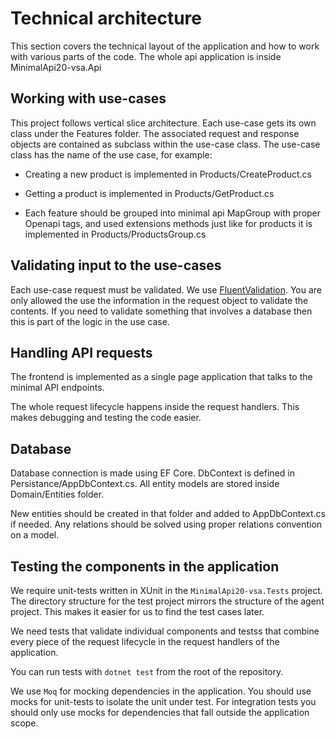 # Technical architecture

This section covers the technical layout of the application and how to work with various parts
of the code. The whole api application is inside MinimalApi20-vsa.Api

## Working with use-cases

This project follows vertical slice architecture. Each use-case gets its own class under the Features
folder. The associated request and response objects are contained as subclass within the use-case
class. The use-case class has the name of the use case, for example:

- Creating a new product is implemented in Products/CreateProduct.cs
- Getting a product is implemented in Products/GetProduct.cs

- Each feature should be grouped into minimal api MapGroup with proper Openapi tags, and used extensions methods just like for products it is implemented in Products/ProductsGroup.cs


## Validating input to the use-cases

Each use-case request must be validated. We use [FluentValidation](https://docs.fluentvalidation.net/en/latest/).
You are only allowed the use the information in the request object to validate the contents.
If you need to validate something that involves a database then this is part of the logic in the use case.

## Handling API requests

The frontend is implemented as a single page application that talks to the minimal API endpoints. 

The whole request lifecycle happens inside the request handlers. This makes debugging and testing the code easier.

## Database

Database connection is made using EF Core. DbContext is defined in Persistance/AppDbContext.cs.
All entity models are stored inside Domain/Entities folder.

New entities should be created in that folder and added to AppDbContext.cs if needed. Any relations should be solved using proper relations convention on a model.

## Testing the components in the application

We require unit-tests written in XUnit in the `MinimalApi20-vsa.Tests` project.
The directory structure for the test project mirrors the structure of the agent project. This makes it easier
for us to find the test cases later.

We need tests that validate individual components and testss that combine every piece of the request lifecycle
in the request handlers of the application.

You can run tests with `dotnet test` from the root of the repository.

We use `Moq` for mocking dependencies in the application. You should use mocks for unit-tests to isolate
the unit under test. For integration tests you should only use mocks for dependencies that fall outside the application scope.